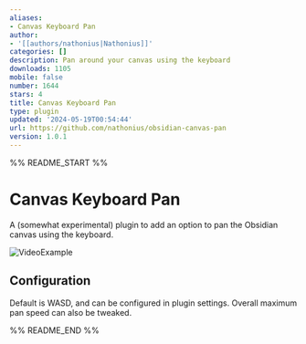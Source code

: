 ```yaml
---
aliases:
- Canvas Keyboard Pan
author:
- '[[authors/nathonius|Nathonius]]'
categories: []
description: Pan around your canvas using the keyboard
downloads: 1105
mobile: false
number: 1644
stars: 4
title: Canvas Keyboard Pan
type: plugin
updated: '2024-05-19T00:54:44'
url: https://github.com/nathonius/obsidian-canvas-pan
version: 1.0.1
---
```


%% README_START %%

# Canvas Keyboard Pan

A (somewhat experimental) plugin to add an option to pan the Obsidian canvas using the keyboard.

![VideoExample](https://raw.githubusercontent.com/nathonius/obsidian-canvas-pan/HEAD/doc/CanvasPan.gif)

## Configuration

Default is WASD, and can be configured in plugin settings. Overall maximum pan speed can also be tweaked.


%% README_END %%